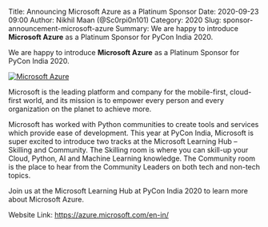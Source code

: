 Title: Announcing Microsoft Azure as a Platinum Sponsor
Date: 2020-09-23 09:00
Author: Nikhil Maan (@Sc0rpi0n101)
Category: 2020
Slug: sponsor-announcement-microsoft-azure
Summary: We are happy to introduce **Microsoft Azure** as a Platinum Sponsor for PyCon India 2020. 

We are happy to introduce **Microsoft Azure** as a Platinum Sponsor for PyCon India 2020.

[![Microsoft Azure](https://in.pycon.org/2020/assets/images/sponsors/<>.png)](https://azure.microsoft.com/en-in/)

Microsoft is the leading platform and company for the mobile-first, cloud-first world, and its mission is to empower every person and every organization on the planet to achieve more.

Microsoft has worked with Python communities to create tools and services which provide ease of development. This year at PyCon India, Microsoft is super excited to introduce two tracks at the Microsoft Learning Hub – Skilling and Community. The Skilling room is where you can skill-up your Cloud, Python, AI and Machine Learning knowledge. The Community room is the place to hear from the Community Leaders on both tech and non-tech topics.

Join us at the Microsoft Learning Hub at PyCon India 2020 to learn more about Microsoft Azure.

Website Link: <https://azure.microsoft.com/en-in/>